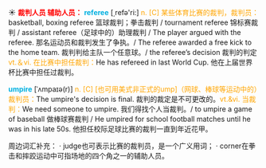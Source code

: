 ☀ <font color="red">**裁判人员 辅助人员：**</font>
<font color="sky blue">**referee**</font> [͵refə'ri:] 
<font color="orange">n. [C] 某些体育比赛的裁判，裁判员：</font>basketball, boxing referee 篮球裁判；拳击裁判 / tournament referee 锦标赛裁判 / assistant referee（足球中的）助理裁判 / The player argued with the referee. 那名运动员和裁判发生了争执。/ The referee awarded a free kick to the home team. 裁判判给主队一个任意球。/ the referee’s decision 裁判的判定 <font color="orange">vt.＆vi. 在比赛中担任裁判：</font>He has refereed in last World Cup. 他在上届世界杯比赛中担任过裁判。
           
<font color="sky blue">**umpire**</font> [ˈʌmpaɪə(r)]
<font color="orange">n. [C] [也可用美式非正式的ump]（网球、棒球等运动中的）裁判员：</font>The umpire's decision is final. 裁判的裁定是不可更改的。<font color="orange">vt.&vi. 当裁判：</font>We need someone to umpire. 我们得找个人当裁判。/ to umpire a game of baseball 做棒球赛裁判 / He umpired for school football matches until he was in his late 50s. 他担任校际足球比赛的裁判一直到年近花甲。

周边词汇补充：
· judge也可表示比赛的裁判员，是一个广义用词；
· corner在拳击和摔跤运动中可指场地的四个角之一的辅助人员。

